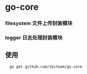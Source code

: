 # go-core

### filesystem 文件上传封装模块
### logger 日志处理封装模块


## 使用
```shell
  go get github.com/ibiteam/go-core
```